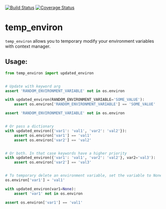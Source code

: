 [![Build Status](https://travis-ci.org/u1234x1234/temp-environ.svg?branch=master)](https://travis-ci.org/u1234x1234/temp-environ)
[![Coverage Status](https://coveralls.io/repos/github/u1234x1234/temp-environ/badge.svg?branch=master)](https://coveralls.io/github/u1234x1234/temp-environ?branch=master)

# temp_environ

`temp_environ` allows you to temporary modify your environment variables with context manager.

## Usage:
```python
from temp_environ import updated_environ


# Update with keyword arg
assert 'RANDOM_ENVIRONMENT_VARIABLE' not in os.environ

with updated_environ(RANDOM_ENVIRONMENT_VARIABLE='SOME_VALUE'):
    assert os.environ['RANDOM_ENVIRONMENT_VARIABLE'] == 'SOME_VALUE'

assert 'RANDOM_ENVIRONMENT_VARIABLE' not in os.environ


# Or pass a dictionary
with updated_environ({'var1': 'val1', 'var2': 'val2'}):
    assert os.environ['var1'] == 'val1'
    assert os.environ['var2'] == 'val2'


# Or both. In that case keywords have a higher priority
with updated_environ({'var1': 'val1', 'var2': 'val2'}, var2='val3'):
    assert os.environ['var2'] == 'val3'


# To temporary delete an environment variable, set the variable to None
os.environ['var1'] = 'val1'

with updated_environ(var1=None):
    assert 'var1' not in os.environ

assert os.environ['var1'] == 'val1'

```

